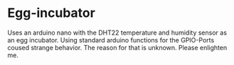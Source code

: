 # Egg-incubator
Uses an arduino nano with the DHT22 temperature and humidity sensor as an egg incubator. Using standard arduino functions for the GPIO-Ports coused strange behavior. The reason for that is unknown. Please enlighten me.
